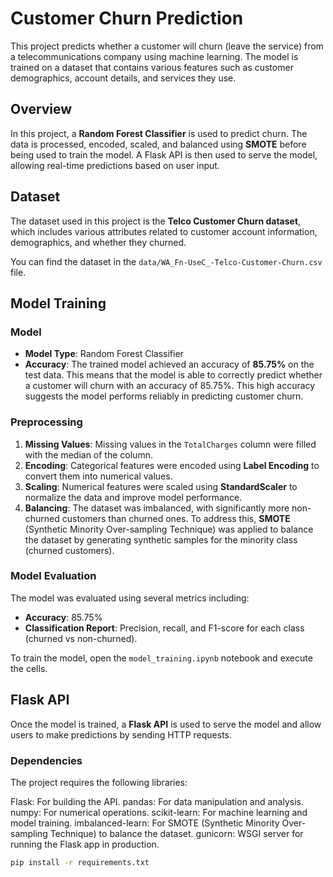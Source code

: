 # Customer Churn Prediction

This project predicts whether a customer will churn (leave the service) from a telecommunications company using machine learning. The model is trained on a dataset that contains various features such as customer demographics, account details, and services they use.

## Overview

In this project, a **Random Forest Classifier** is used to predict churn. The data is processed, encoded, scaled, and balanced using **SMOTE** before being used to train the model. A Flask API is then used to serve the model, allowing real-time predictions based on user input.


## Dataset

The dataset used in this project is the **Telco Customer Churn dataset**, which includes various attributes related to customer account information, demographics, and whether they churned.

You can find the dataset in the `data/WA_Fn-UseC_-Telco-Customer-Churn.csv` file.

## Model Training

### Model

- **Model Type**: Random Forest Classifier
- **Accuracy**: The trained model achieved an accuracy of **85.75%** on the test data. This means that the model is able to correctly predict whether a customer will churn with an accuracy of 85.75%. This high accuracy suggests the model performs reliably in predicting customer churn.

### Preprocessing

1. **Missing Values**: Missing values in the `TotalCharges` column were filled with the median of the column.
2. **Encoding**: Categorical features were encoded using **Label Encoding** to convert them into numerical values.
3. **Scaling**: Numerical features were scaled using **StandardScaler** to normalize the data and improve model performance.
4. **Balancing**: The dataset was imbalanced, with significantly more non-churned customers than churned ones. To address this, **SMOTE** (Synthetic Minority Over-sampling Technique) was applied to balance the dataset by generating synthetic samples for the minority class (churned customers).

### Model Evaluation

The model was evaluated using several metrics including:
- **Accuracy**: 85.75%
- **Classification Report**: Precision, recall, and F1-score for each class (churned vs non-churned).

To train the model, open the `model_training.ipynb` notebook and execute the cells.

## Flask API

Once the model is trained, a **Flask API** is used to serve the model and allow users to make predictions by sending HTTP requests.

### Dependencies
The project requires the following libraries:

Flask: For building the API.
pandas: For data manipulation and analysis.
numpy: For numerical operations.
scikit-learn: For machine learning and model training.
imbalanced-learn: For SMOTE (Synthetic Minority Over-sampling Technique) to balance the dataset.
gunicorn: WSGI server for running the Flask app in production.

```bash
pip install -r requirements.txt

